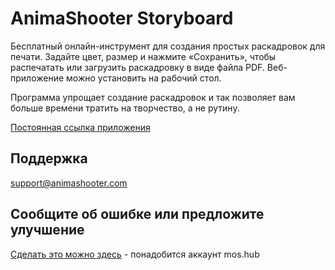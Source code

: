 # AnimaShooter Storyboard

Бесплатный онлайн-инструмент для создания простых раскадровок для печати. Задайте цвет, размер и нажмите «Сохранить», чтобы распечатать или загрузить раскадровку в виде файла PDF. Веб-приложение можно установить на рабочий стол.

Программа упрощает создание раскадровок и так позволяет вам больше времени тратить на творчество, а не рутину.

[Постоянная ссылка приложения](https://www.stopmotion.pro/apps/storyboard/current/)

## Поддержка
[support@animashooter.com](mailto:support@animashooter.com)

## Сообщите об ошибке или предложите улучшение
[Сделать это можно здесь](https://hub.mos.ru/philonenko/animashooter/-/issues) - понадобится аккаунт mos.hub
